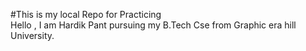 #This is my local Repo for Practicing 
<br>
Hello , I am Hardik Pant pursuing my B.Tech Cse from Graphic era hill University.